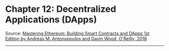 # Chapter 12: Decentralized Applications (DApps)

Source: [Mastering Ethereum: Building Smart Contracts and DApps 1st Edition by Andreas M. Antonopoulos and Gavin Wood, O'Reilly, 2018](https://ethereumbook.info/)


---
